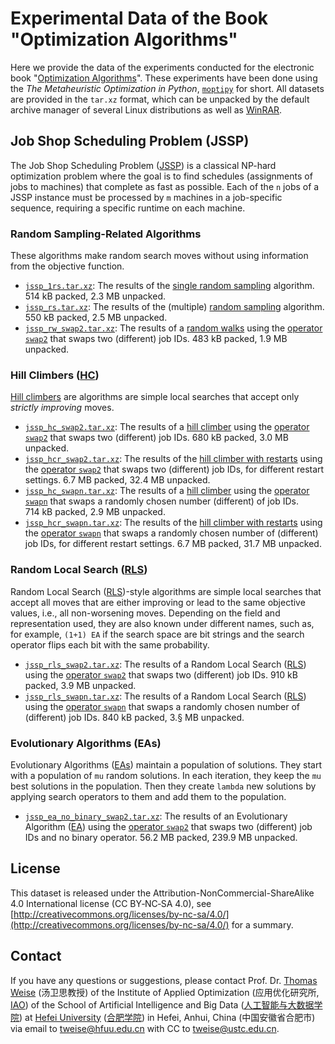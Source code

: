# Experimental Data of the Book "Optimization Algorithms" 

Here we provide the data of the experiments conducted for the electronic book "[Optimization Algorithms](https://thomasweise.github.io/oa)".
These experiments have been done using the *The Metaheuristic Optimization in Python*, [`moptipy`](https://thomasweise.github.io/moptipy/) for short.
All datasets are provided in the `tar.xz` format, which can be unpacked by the default archive manager of several Linux distributions as well as [WinRAR](https://www.rarlab.com/download.htm).


## Job Shop Scheduling Problem (JSSP)

The Job Shop Scheduling Problem ([JSSP](https://thomasweise.github.io/moptipy/moptipy.examples.jssp.html#module-moptipy.examples.jssp)) is a classical NP-hard optimization problem where the goal is to find schedules (assignments of jobs to machines) that complete as fast as possible.
Each of the `n` jobs of a JSSP instance must be processed by `m` machines in a job-specific sequence, requiring a specific runtime on each machine.

### Random Sampling-Related Algorithms

These algorithms make random search moves without using information from the objective function.

- [`jssp_1rs.tar.xz`](jssp/jssp_1rs.tar.xz): The results of the [single random sampling](https://thomasweise.github.io/moptipy/moptipy.algorithms.html#module-moptipy.algorithms.single_random_sample) algorithm.
  514&nbsp;kB packed, 2.3&nbsp;MB unpacked.
- [`jssp_rs.tar.xz`](jssp/jssp_rs.tar.xz): The results of the (multiple) [random sampling](https://thomasweise.github.io/moptipy/moptipy.algorithms.html#module-moptipy.algorithms.random_sampling) algorithm.
  550&nbsp;kB packed, 2.5&nbsp;MB unpacked.
- [`jssp_rw_swap2.tar.xz`](jssp/jssp_rw_swap2.tar.xz): The results of a [random walks](https://thomasweise.github.io/moptipy/moptipy.algorithms.html#module-moptipy.algorithms.random_walk) using the [operator `swap2`](https://thomasweise.github.io/moptipy/moptipy.operators.permutations.html#module-moptipy.operators.permutations.op1_swap2) that swaps two (different) job IDs.
  483&nbsp;kB packed, 1.9&nbsp;MB unpacked.


### Hill Climbers ([HC](https://thomasweise.github.io/moptipy/moptipy.algorithms.so.html#module-moptipy.algorithms.so.hill_climber))

[Hill climbers](https://thomasweise.github.io/moptipy/moptipy.algorithms.so.html#module-moptipy.algorithms.so.hill_climber) are algorithms are simple local searches that accept only *strictly improving* moves.

- [`jssp_hc_swap2.tar.xz`](jssp/jssp_hc_swap2.tar.xz): The results of a [hill climber](https://thomasweise.github.io/moptipy/moptipy.algorithms.so.html#module-moptipy.algorithms.so.hill_climber) using the [operator `swap2`](https://thomasweise.github.io/moptipy/moptipy.operators.permutations.html#module-moptipy.operators.permutations.op1_swap2) that swaps two (different) job IDs.
  680&nbsp;kB packed, 3.0&nbsp;MB unpacked.
- [`jssp_hcr_swap2.tar.xz`](jssp/jssp_hcr_swap2.tar.xz): The results of the [hill climber with restarts](https://thomasweise.github.io/moptipy/moptipy.algorithms.so.html#module-moptipy.algorithms.so.hill_climber_with_restarts) using the [operator `swap2`](https://thomasweise.github.io/moptipy/moptipy.operators.permutations.html#module-moptipy.operators.permutations.op1_swap2) that swaps two (different) job IDs, for different restart settings.
  6.7&nbsp;MB packed, 32.4&nbsp;MB unpacked.
- [`jssp_hc_swapn.tar.xz`](jssp/jssp_hc_swapn.tar.xz): The results of a [hill climber](https://thomasweise.github.io/moptipy/moptipy.algorithms.so.html#module-moptipy.algorithms.so.hill_climber) using the [operator `swapn`](https://thomasweise.github.io/moptipy/moptipy.operators.permutations.html#module-moptipy.operators.permutations.op1_swapn) that swaps a randomly chosen number (different) of job IDs.
  714&nbsp;kB packed, 2.9&nbsp;MB unpacked.
- [`jssp_hcr_swapn.tar.xz`](jssp/jssp_hcr_swapn.tar.xz): The results of the [hill climber with restarts](https://thomasweise.github.io/moptipy/moptipy.algorithms.so.html#module-moptipy.algorithms.so.hill_climber_with_restarts) using the [operator `swapn`](https://thomasweise.github.io/moptipy/moptipy.operators.permutations.html#module-moptipy.operators.permutations.op1_swapn) that swaps a randomly chosen number of (different) job IDs, for different restart settings.
  6.7&nbsp;MB packed, 31.7&nbsp;MB unpacked.
  
  
### Random Local Search ([RLS](https://thomasweise.github.io/moptipy/moptipy.algorithms.so.html#module-moptipy.algorithms.so.rls))

Random Local Search ([RLS](https://thomasweise.github.io/moptipy/moptipy.algorithms.so.html#module-moptipy.algorithms.so.rls))-style algorithms are simple local searches that accept all moves that are either improving or lead to the same objective values, i.e., all non-worsening moves.
Depending on the field and representation used, they are also known under different names, such as, for example, `(1+1) EA` if the search space are bit strings and the search operator flips each bit with the same probability.

- [`jssp_rls_swap2.tar.xz`](jssp/jssp_rls_swap2.tar.xz): The results of a Random Local Search ([RLS](https://thomasweise.github.io/moptipy/moptipy.algorithms.so.html#module-moptipy.algorithms.so.rls)) using the [operator `swap2`](https://thomasweise.github.io/moptipy/moptipy.operators.permutations.html#module-moptipy.operators.permutations.op1_swap2) that swaps two (different) job IDs.
  910&nbsp;kB packed, 3.9&nbsp;MB unpacked.
- [`jssp_rls_swapn.tar.xz`](jssp/jssp_rls_swapn.tar.xz): The results of a Random Local Search ([RLS](https://thomasweise.github.io/moptipy/moptipy.algorithms.so.html#module-moptipy.algorithms.so.rls)) using the [operator `swapn`](https://thomasweise.github.io/moptipy/moptipy.operators.permutations.html#module-moptipy.operators.permutations.op1_swapn) that swaps a randomly chosen number of (different) job IDs.
  840&nbsp;kB packed, 3.§&nbsp;MB unpacked.


### Evolutionary Algorithms (EAs)

Evolutionary Algorithms ([EAs](https://thomasweise.github.io/moptipy/moptipy.algorithms.so.html#module-moptipy.algorithms.so.ea)) maintain a population of solutions.
They start with a population of `mu` random solutions.
In each iteration, they keep the `mu` best solutions in the population.
Then they create `lambda` new solutions by applying search operators to them and add them to the population.

- [`jssp_ea_no_binary_swap2.tar.xz`](jssp/jssp_ea_no_binary_swap2.tar.xz): The results of an Evolutionary Algorithm ([EA](https://thomasweise.github.io/moptipy/moptipy.algorithms.so.html#module-moptipy.algorithms.so.ea)) using the [operator `swap2`](https://thomasweise.github.io/moptipy/moptipy.operators.permutations.html#module-moptipy.operators.permutations.op1_swap2) that swaps two (different) job IDs and no binary operator.
  56.2&nbsp;MB packed, 239.9&nbsp;MB unpacked.

## License

This dataset is released under the Attribution-NonCommercial-ShareAlike 4.0 International license (CC&nbsp;BY&#8209;NC&#8209;SA&nbsp;4.0), see [http://creativecommons.org/licenses/by-nc-sa/4.0/](http://creativecommons.org/licenses/by-nc-sa/4.0/) for a summary.

## Contact

If you have any questions or suggestions, please contact
Prof. Dr. [Thomas Weise](http://iao.hfuu.edu.cn/5) (汤卫思教授) of the 
Institute of Applied Optimization (应用优化研究所, [IAO](http://iao.hfuu.edu.cn)) of the
School of Artificial Intelligence and Big Data ([人工智能与大数据学院](http://www.hfuu.edu.cn/aibd/)) at
[Hefei University](http://www.hfuu.edu.cn/english/) ([合肥学院](http://www.hfuu.edu.cn/)) in
Hefei, Anhui, China (中国安徽省合肥市) via
email to [tweise@hfuu.edu.cn](mailto:tweise@hfuu.edu.cn) with CC to [tweise@ustc.edu.cn](mailto:tweise@ustc.edu.cn).
